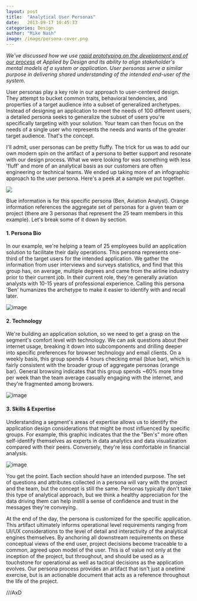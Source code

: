 ```yaml
---
layout: post
title:  "Analytical User Personas"
date:   2013-09-17 10:45:33
categories: Design
author: "Mike Nash"
image: /image/persona-cover.png
---
```


*We've discussed how we use [rapid prototyping on the development end of our process](http://blog.appliedbydesign.com/development/2013/09/10/mitigating-risk-with-prototypes.html) at Applied by Design and its ability to align stakeholder's mental models of a system or application.  User personas serve a similar purpose in delivering shared understanding of the intended end-user of the system.*  

User personas play a key role in our approach to user-centered design.  They attempt to bucket common traits, behavioral tendencies, and properties of a target audience into a subset of generalized archetypes.  Instead of designing an application to meet the needs of 100 different users, a detailed persona seeks to generalize the subset of users you're specifically targeting with your solution.  Your team can then focus on the needs of a single user who represents the needs and wants of the greater target audience.  That's the concept.

I'll admit, user personas can be pretty fluffy.  The trick for us was to add our own modern spin on the artifact of a persona to better support and resonate with our design process.  What we were looking for was something with less 'fluff' and more of an analytical basis as our customers are often engineering or technical teams.  We ended up taking more of an infographic approach to the user persona.  Here's a peek at a sample we put together.  

<!-- ![image](/image/Analytical-User-Persona.png) -->
<div class="text-center"> <img src="/image/Analytical-User-Persona.jpg"> </div>

<span class="blue-text">Blue information</span> is for this specific persona (Ben, Aviation Analyst).  <span class="orange-text">Orange information</span> references the aggregate set of personas for a given team or project (there are 3 personas that represent the 25 team members in this example).  Let's break some of it down by section.

#### 1. Persona Bio

In our example, we're helping a team of 25 employees build an application solution to facilitate their daily operations.  This persona represents one-third of the target users for the intended application.  We gather the information from user interviews and surveys statistics, and find that this group has, on average, multiple degrees and came from the airline industry prior to their current job.  In their current role, they're generally aviation analysts with 10-15 years of professional experience.  Calling this persona 'Ben' humanizes the archetype to make it easier to identify with and recall later.

![image](/image/bio-header.png)


#### 2. Technology
We're building an application solution, so we need to get a grasp on the segment's comfort level with technology.  We can ask questions about their internet usage, breaking it down into subcomponents and drilling deeper into specific preferences for browser technology and email clients.  On a weekly basis, this group spends 4 hours checking email <span class="blue-text">(blue bar)</span>, which is fairly consistent with the broader group of aggregate personas <span class="orange-text">(orange bar)</span>.  General browsing indicates that this group spends ~60% more time per week than the team average casually engaging with the internet, and they're fragmented among browers.  

![image](/image/technology.png)


#### 3. Skills & Expertise
Understanding a segment's areas of expertise allows us to identify the application design considerations that might be most influenced by specific groups.  For example, this graphic indicates that the the "Ben's" more often self-identify themselves as experts in data analytics and data visualization compared with their peers.  Conversely, they're less comfortable in financial analysis.

![image](/image/expertise.png)

You get the point.  Each section should have an intended purpose.  The set of questions and attributes collected in a persona will vary with the project and the team, but the concept is still the same.  Personas typically don't take this type of analytical approach, but we think a healthy appreciation for the data driving them can help instill a sense of confidence and trust in the messages they're conveying.  

At the end of the day, the persona is customized for the specific application. This artifact ultimately informs operational level requirements ranging from UI/UX considerations to the level of detail and interactivity of the analytical engines themselves. By anchoring all downstream requirements on these conceptual views of the end user, project decisions become traceable to a common, agreed upon model of the user. This is of value not only at the inception of the project, but throughout, and should be used as a touchstone for operational as well as tactical decisions as the application evolves. Our persona process provides an artifact that isn't just a onetime exercise, but is an actionable document that acts as a reference throughout the life of the project.


///AxD



